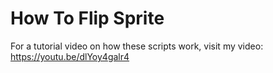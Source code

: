 # How To Flip Sprite
For a tutorial video on how these scripts work, visit my video: https://youtu.be/dlYoy4galr4
